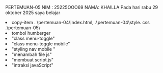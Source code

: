 PERTEMUAN-05
NIM : 25225OOO69
NAMA: KHAILLA
Pada hari rabu 29 oktober 2025 saya belajar 
<li>copy-item  . \pertemuan-04\index.html,  .\pertemuan-04\style. css  .\pertemuan-05\</li>
<li>tombol humberger</li>
<li>"class  menu-toggle"</li>
<li>"class menu-toggle mobile"</li>
<li>"styling nav mobile "</li>
<li>"menambah file js"</li>
<li>"membuat script.js"</li>
<li>"intraksi javaScript"</li>